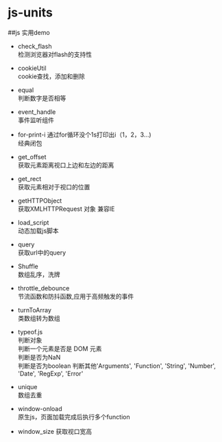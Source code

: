 # js-units
##js 实用demo  

* check_flash  
    检测浏览器对flash的支持性

* cookieUtil  
    cookie查找，添加和删除
    
* equal  
    判断数字是否相等
    
* event_handle  
    事件监听组件    
    
* for-print-i
    通过for循环没个1s打印出i（1，2，3...)   
    经典闭包
    
* get_offset  
    获取元素距离视口上边和左边的距离  

* get_rect  
  获取元素相对于视口的位置
    
* getHTTPObject  
    获取XMLHTTPRequest 对象 兼容IE
    
* load_script  
    动态加载js脚本   
    
* query  
    获取url中的query    
            
*  Shuffle  
    数组乱序，洗牌

* throttle_debounce  
    节流函数和防抖函数,应用于高频触发的事件
    
* turnToArray  
    类数组转为数组
    
* typeof.js    
    判断对象  
    判断一个元素是否是 DOM 元素  
    判断是否为NaN  
    判断是否为boolean
    判断其他'Arguments', 'Function', 'String', 'Number', 'Date', 'RegExp', 'Error'
    
* unique  
    数组去重  
    
* window-onload  
    原生js，页面加载完成后执行多个function
    
* window_size
    获取视口宽高
    